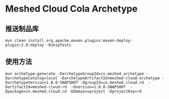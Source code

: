 # Meshed Cloud Cola Archetype

## 推送制品库
```shell
mvn clean install org.apache.maven.plugins:maven-deploy-plugin:2.8:deploy -DskipTests
```

## 使用方法
```shell
mvn archetype:generate -DarchetypeGroupId=cn.meshed.archetype -DarchetypeCatalog=local -DarchetypeArtifactId=meshed-cloud-archetype -DarchetypeVersion=1.0.0-SNAPSHOT -DgroupId=cn.meshed.cloud.rd  -DartifactId=meshed-cloud-rd  -Dversion=1.0.0-SNAPSHOT  -Dpackage=cn.meshed.cloud.rd -Ddomain=project -DprojectKey=rd
```